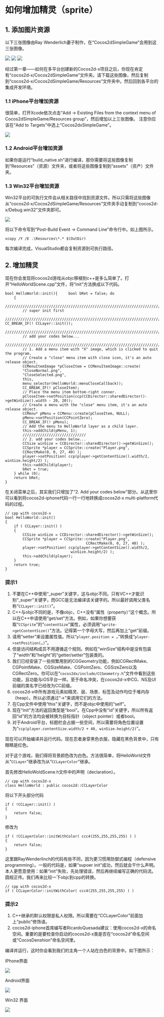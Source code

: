 # 如何增加精灵（sprite）

## 1. 添加图片资源
以下三张图像由Ray Wenderlich妻子制作，在“Cocos2dSimpleGame”会用到这三张图像。

![](./res/Player.png) ![](./res/Target.png) ![](./res/Projectile.png)


经过第一章——如何在多平台创建新的Cocos2d-x项目之后，你现在肯定有“cocos2d-x/Cocos2dSimpleGame”文件夹。请下载这些图像，然后复制到“cocos2d-x/Cocos2dSimpleGame/Resources”文件夹中。然后回到各平台的集成开发环境。

### 1.1 iPhone平台增加资源

很简单，打开Xcode依次点击“Add -> Existing Files from the context menu of Cocos2dSimpleGame/Resources group”，然后增加以上三张图像。
注意你应该在“Add to Targets”中选上“Cocos2dxSimpleGame”。

![](./res/IOSAddResource.png)
### 1.2 Android平台增加资源

如果你是运行“build_native.sh”进行编译，那你需要将这些图像复制到“Resources”（资源）文件夹，或者将这些图像复制到“assets”（资产）文件夹。
### 1.3 Win32平台增加资源

Win32平台的可执行文件会从相关路径中找到资源文件。所以只需将这些图像从“cocos2d-x/Cocos2dSimpleGame/Resources”文件夹手动复制到“cocos2d-x/Debug.win32”文件夹即可。

![](./res/img-2-1.3-xcopy.png)

将以下命令写到“Post-Build Event -> Command Line”命令行中。如上图所示。

```
xcopy /Y /E .\Resources\*.* $(OutDir)
```

每次编译完成，VisualStudio都会复制资源到可执行路径。

## 2. 增加精灵

现在你会发现将cocos2d游戏从objc移植到c++是多么简单了。打开“HelloWorldScene.cpp”文件，将“init”方法换成以下代码。

	bool HelloWorld::init(){	 bool bRet = false;	do
		{
			//////////////////////////////////////////////////////////////////////////
			// super init first
			//////////////////////////////////////////////////////////////////////////		CC_BREAK_IF(! CCLayer::init());
			//////////////////////////////////////////////////////////////////////////
			// add your codes below...
			//////////////////////////////////////////////////////////////////////////
			// 1. Add a menu item with "X" image, which is clicked to quit the program.
			// Create a "close" menu item with close icon, it's an auto release object.
			CCMenuItemImage *pCloseItem = CCMenuItemImage::create(
			"CloseNormal.png",
			"CloseSelected.png",
			this,
			menu_selector(HelloWorld::menuCloseCallback));
			CC_BREAK_IF(! pCloseItem);
			// Place the menu item bottom-right conner.
			pCloseItem->setPosition(ccp(CCDirector::sharedDirector()->getWinSize().width - 20, 20));
			// Create a menu with the "close" menu item, it's an auto release object.
			CCMenu* pMenu = CCMenu::create(pCloseItem, NULL);
			pMenu->setPosition(CCPointZero);
			CC_BREAK_IF(! pMenu);	 
			// Add the menu to HelloWorld layer as a child layer.
			this->addChild(pMenu, 1);
			/////////////////////////////
			// 2. add your codes below...
			CCSize winSize = CCDirector::sharedDirector()->getWinSize();
			CCSprite *player = CCSprite::create("Player.png",
			CCRectMake(0, 0, 27, 40) );
			player->setPosition( ccp(player->getContentSize().width/2, winSize.height/2) );
			this->addChild(player);
			bRet = true;
		} while (0);
		return bRet;
	}

在关闭菜单之后，其实我们只增加了“2. Add your codes below”部分。从这里你可以看到将cocos2d-iphone代码一行一行地转换成cocos2d-x multi-platform代码的过程。

	// cpp with cocos2d-x
	bool HelloWorld::init()
	{
		if ( CCLayer::init() )
	   	{
	     	CCSize winSize = CCDirector::sharedDirector()->getWinSize();
	     	CCSprite *player = CCSprite::create("Player.png", 
	                                     CCRectMake(0, 0, 27, 40) );
	     	player->setPosition( ccp(player->getContentSize().width/2, 
	                              winSize.height/2) );
	   		this->addChild(player);
		}
		return true;
	}

### 提示1

1. 不要在C++中使用“_super”关键字，这与objc不同。只有VC++才能识别“_super”关键字，而GCC是无法编译该关键字的。所以最好调用父类名称“`CCLayer::init()`”。      
2. C++与objc不同的是，不像objc，C++没有“属性（property）”这个概念。所以在C++中请使用“get/set”方法。例如，如果你想要获取“`CCSprite`”的“`contentSize`”属性，必须调用“`sprite->getContentSize()`”方法。记得第一个字母大写，然后再加上“get”前缀。     
3. 请用“setter”来设置属性值。所以“`player.position = …`”转换成“`player->setPosition(…)`”。
4. 但是访问结构成员不用遵循这个规则。例如在“winSize”结构中是没有包装了“width”和“height”的“getter/setter”包装类的。     
5. 我们已经安装了一些频繁用到的CGGeometry功能，例如CGRectMake、CGPointMake、CGSizeMake、CGPointZero、CGSizeZero以及CGRectZero。你可以在“`cocos2dx/include/CCGeometry.h`”文件中看到这些功能，且功能与iOS平台一样。至于命名冲突，在cocos2d-x中CG、NS及UI前缀的类名字已经改为CC前缀。     
6. cocos2d-x中所有游戏元素如精灵、层、场景、标签及动作均位于堆内存（heap）。所以必须通过“->”来调用它们的方法。
7. 在Cpp文件中使用“this”关键字，而不是objc中使用的“self”。     
8. 现在“init”方法的返回类型是“bool”。在Cpp中没有“id”关键字，所以所有返回“id”的方法均会被转换为目标指针（object pointer）或者bool。    
9. 对于Android平台，标题栏会占据一些空间，所以需要将角色位置设置为“`ccp(player.contentSize.width/2 + 40, winSize.height/2)`”。   

现在可以开始编译并运行代码。现在忍者身穿黑色衣服，隐藏在黑色背景中，只有眼睛是红色。   
 
对于这个游戏，我们得将背景颜色改为白色。方法很简单，将HelloWorld文件从“`CCLayer`”继承改为从“`CCLayerColor`”继承。

首先修改HelloWoldScene.h文件中的声明（declaration）。

	// cpp with cocos2d-x
	class HelloWorld : public cocos2d::CCLayerColor

将以下开头部分代码

	if ( !CCLayer::init() )
	{
	    return false;
	}

修改为

	if ( !CCLayerColor::initWithColor( ccc4(255,255,255,255) ) )
	{
	    return false;
	}

这里跟RayWenderlinch的代码有些不同，因为更习惯用防御式编程（defensive programming）。一般的代码是，如果“supoer init”成功，然后就会干什么声明。本人更愿意使用：如果“init”失败，先处理错误，然后再继续编写正确的代码流。圆规正传。我们再来比较一下objc到cpp的转换。

	// cpp with cocos2d-x
	if ( CCLayerColor::initWithColor( ccc4(255,255,255,255) ) )

### 提示2

1. C++继承的默认权限是私人权限。所以需要在“CCLayerColor”前面加上“public”修饰语。
2. cocos2d-iphone首席编写者RicardoQuesada建议：使用cocos2d-x的命名空间。重要的是要检查你启动的cocos2d-x类是否在“cocos2d”命名空间或“CocosDenshion”命名空间里。

编译并运行，这时你会看到我们的主角一个人站在白色的背景中。如下图所示：    
     
IPhone界面        

![](./res/IOSSprite.png)

Android界面       

![](./res/androidSprite.png)

Win32 界面         

![](./res/Win32Sprite.png)
